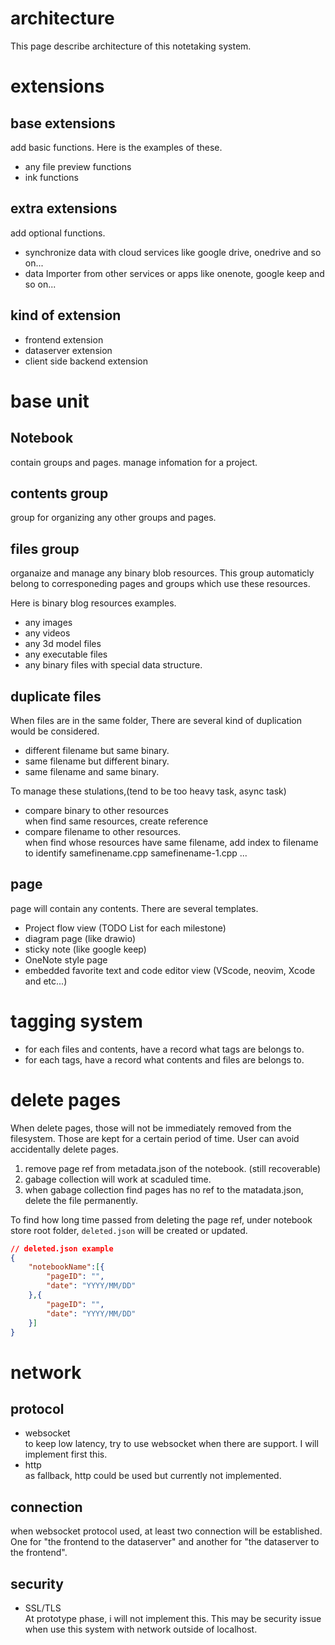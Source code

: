 # architecture
 This page describe architecture of this notetaking system.

# extensions
## base extensions 
 add basic functions. Here is the examples of these.
- any file preview functions
- ink functions

## extra extensions
 add optional functions.
- synchronize data with cloud services like google drive, onedrive and so on...
- data Importer from other services or apps like onenote, google keep and so on...

## kind of extension
- frontend extension
- dataserver extension
- client side backend extension


# base unit
## Notebook
 contain groups and pages. manage infomation for a project. 
## contents group
 group for organizing any other groups and pages.
## files group
 organaize and manage any binary blob resources. This group automaticly belong to corresponeding pages and groups which use these resources.  

 Here is binary blog resources examples.
- any images
- any videos
- any 3d model files
- any executable files
- any binary files with special data structure.

## duplicate files 
 When files are in the same folder, There are several kind of duplication would be considered.

- different filename but same binary.  
- same filename but different binary.  
- same filename and same binary.  

 To manage these stulations,(tend to be too heavy task, async task)

- compare binary to other resources   
 when find same resources, create reference
- compare filename to other resources.  
 when find whose resources have same filename, add index to filename to identify
 samefinename.cpp
 samefinename-1.cpp
 ...


## page
 page will contain any contents. There are several templates.

- Project flow view (TODO List for each milestone)
- diagram page (like drawio)
- sticky note (like google keep)
- OneNote style page 
- embedded favorite text and code editor view (VScode, neovim, Xcode and etc...) 

# tagging system
- for each files and contents, have a record what tags are belongs to.
- for each tags, have a record what contents and files are belongs to.


# delete pages
 When delete pages, those will not be immediately removed from the filesystem. Those are kept for a certain period of time. User can avoid accidentally delete pages.

1. remove page ref from metadata.json of the notebook. (still recoverable)
2. gabage collection will work at scaduled time.
3. when gabage collection find pages has no ref to the matadata.json, delete the file permanently.

 To find how long time passed from deleting the page ref, under notebook store root folder, `deleted.json` will be created or updated.

```json
// deleted.json example
{
    "notebookName":[{
        "pageID": "",
        "date": "YYYY/MM/DD"
    },{
        "pageID": "",
        "date": "YYYY/MM/DD"
    }]
} 
```

# network
## protocol
- websocket  
 to keep low latency, try to use websocket when there are support. I will implement first this.
- http   
 as fallback, http could be used but currently not implemented.

## connection
 when websocket protocol used, at least two connection will be established. One for "the frontend to the dataserver" and another for "the dataserver to the frontend".

## security
- SSL/TLS  
 At prototype phase, i will not implement this. This may be security issue when use this system with network outside of localhost.